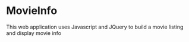 # MovieInfo
This web application uses Javascript and JQuery to build a movie listing and display movie info
